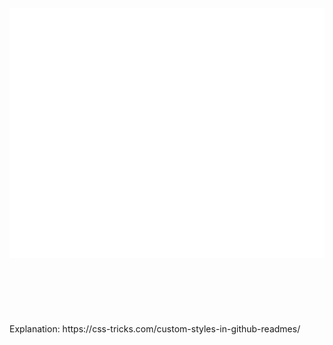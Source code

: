 <div align="center">
	<br>
	<a href="https://github.com/nabeeltahirdeveloper/testing/blob/master/temp.svg">
		<img src="temp.svg" width="800" height="400" alt="Click to see the source">
	</a>
	<br>
</div>



<br>
<br>
<br>
<br>
<br>
<br>
Explanation: https://css-tricks.com/custom-styles-in-github-readmes/
